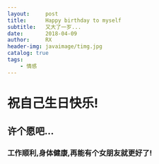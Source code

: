 ```yaml
---
layout:     post
title:      Happy birthday to myself
subtitle:   又大了一岁...
date:       2018-04-09
author:     RX
header-img: javaimage/timg.jpg
catalog: true
tags:
    - 情感
---
```


# 祝自己生日快乐!

## 许个愿吧...

### 工作顺利,身体健康,再能有个女朋友就更好了!
